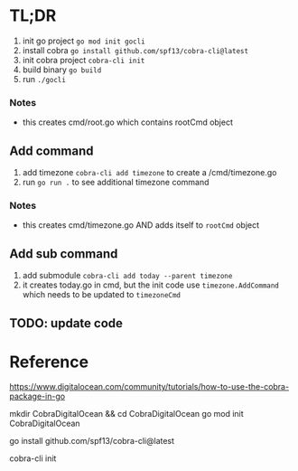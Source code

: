 # TL;DR
1. init go project `go mod init gocli`
2. install cobra `go install github.com/spf13/cobra-cli@latest`
3. init cobra project `cobra-cli init`
4. build binary `go build`
5. run `./gocli`

### Notes
- this creates cmd/root.go which contains rootCmd object

## Add command
1. add timezone `cobra-cli add timezone` to create a /cmd/timezone.go
2. run `go run .` to see additional timezone command

### Notes
- this creates cmd/timezone.go AND adds itself to `rootCmd` object

## Add sub command
1. add submodule `cobra-cli add today --parent timezone`
2. it creates today.go in cmd, but the init code use `timezone.AddCommand` which needs to be updated to `timezoneCmd`


## TODO: update code


# Reference
https://www.digitalocean.com/community/tutorials/how-to-use-the-cobra-package-in-go


mkdir CobraDigitalOcean && cd CobraDigitalOcean
go mod init CobraDigitalOcean

go install github.com/spf13/cobra-cli@latest

cobra-cli init